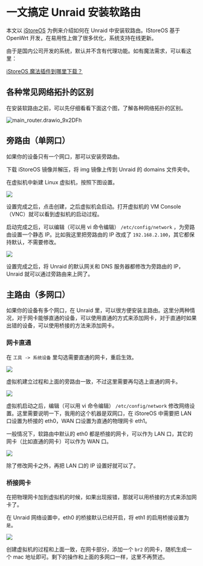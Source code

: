 # 一文搞定 Unraid 安装软路由

本文以 [iStoreOS](https://fw.koolcenter.com/iStoreOS/x86_64/) 为例来介绍如何在 Unraid 中安装软路由。IStoreOS 基于 OpenWrt 开发，在易用性上做了很多优化，系统支持在线更新。

由于是国内公司开发的系统，默认并不含有代理功能。如有魔法需求，可以看这里：

[iStoreOS 魔法插件到哪里下载？](/basic/question.html#istoreos魔法插件到哪里下载)

## 各种常见网络拓扑的区别

在安装软路由之前，可以先仔细看看下面这个图，了解各种网络拓扑的区别。

![main_router.drawio_9x2DFh](https://img-1255332810.cos.ap-chengdu.myqcloud.com/main_router.drawio_9x2DFh.svg)

## 旁路由（单网口）

如果你的设备只有一个网口，那可以安装旁路由。

下载 iStoreOS 镜像并解压，将 img 镜像上传到 Unraid 的 domains 文件夹中。

在虚拟机中新建 Linux 虚拟机，按照下图设置。

![](https://img-1255332810.cos.ap-chengdu.myqcloud.com/20231208004127_wfgCDv.png)

设置完成之后，点击创建，之后虚拟机会启动。打开虚拟机的 VM Console（VNC）就可以看到虚拟机的启动过程。

启动完成之后，可以编辑（可以用 vi 命令编辑） `/etc/config/network` ，为旁路由设置一个静态 IP。比如我这里把旁路由的 IP 改成了 `192.168.2.100`，其它都保持默认，不需要修改。

![](https://img-1255332810.cos.ap-chengdu.myqcloud.com/dvh1QC_pIPTdG.png)

设置完成之后，将 Unraid 的默认网关和 DNS 服务器都修改为旁路由的 IP，Unraid 就可以通过旁路由来上网了。

## 主路由（多网口）

如果你的设备有多个网口，在 Unraid 里，可以很方便安装主路由。这里分两种情况，对于网卡能够直通的设备，可以使用直通的方式来添加网卡，对于直通时如果出错的设备，可以使用桥接的方法来添加网卡。

### 网卡直通

在 `工具 -> 系统设备`  里勾选需要直通的网卡，重启生效。

![](https://img-1255332810.cos.ap-chengdu.myqcloud.com/20231208005316_W54ool.png)

虚拟机建立过程和上面的旁路由一致，不过这里需要再勾选上直通的网卡。

![](https://img-1255332810.cos.ap-chengdu.myqcloud.com/20231208005547_JvLatS.png)

虚拟机启动之后，编辑（可以用 vi 命令编辑） `/etc/config/network` 修改网络设置。这里需要说明一下，我用的这个机器是双网口，在 iStoreOS 中需要把 LAN 口设置为桥接的 eth0，WAN 口设置为直通的物理网卡 eth1。

一般情况下，软路由中默认的 eth0 都是桥接的网卡，可以作为 LAN 口，其它的网卡（比如直通的网卡）可以作为 WAN 口。

![](https://img-1255332810.cos.ap-chengdu.myqcloud.com/5dsGV0_wQ2pnl.png)

除了修改网卡之外，再把 LAN 口的 IP 设置好就可以了。

### 桥接网卡

在把物理网卡加到虚拟机的时候，如果出现报错，那就可以用桥接的方式来添加网卡了。

在 Unraid 网络设置中，eth0 的桥接默认已经开启，将 eth1 的启用桥接设置为 `是`。

![](https://img-1255332810.cos.ap-chengdu.myqcloud.com/20231208020629_fjnrR0.png)

创建虚拟机的过程和上面一致，在网卡部分，添加一个 `br2` 的网卡，随机生成一个 mac 地址即可。剩下的操作和上面的多网口一样，这里不再赘述。